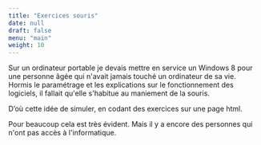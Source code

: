 ```yaml
---
title: "Exercices souris"
date: null
draft: false
menu: "main"
weight: 10 
---
```


Sur un ordinateur portable je devais mettre en service un Windows 8 pour une personne âgée qui n'avait jamais touché un ordinateur de sa vie. Hormis le paramétrage et les explications sur le fonctionnement des logiciels, il fallait qu'elle s'habitue au maniement de la souris.

D’où cette idée de simuler, en codant des exercices sur une page html.

Pour beaucoup cela est très évident. Mais il y a encore des personnes qui n'ont pas accès à l'informatique.

